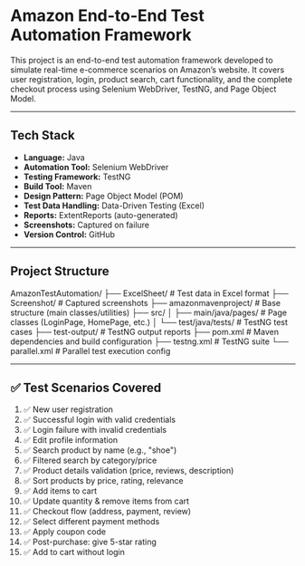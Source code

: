 # Amazon End-to-End Test Automation Framework

This project is an end-to-end test automation framework developed to simulate real-time e-commerce scenarios on Amazon’s website. It covers user registration, login, product search, cart functionality, and the complete checkout process using Selenium WebDriver, TestNG, and Page Object Model.

---

## Tech Stack

- **Language:** Java  
- **Automation Tool:** Selenium WebDriver  
- **Testing Framework:** TestNG  
- **Build Tool:** Maven  
- **Design Pattern:** Page Object Model (POM)  
- **Test Data Handling:** Data-Driven Testing (Excel)  
- **Reports:** ExtentReports (auto-generated)  
- **Screenshots:** Captured on failure  
- **Version Control:** GitHub  

---

## Project Structure
AmazonTestAutomation/
├── ExcelSheet/ # Test data in Excel format
├── Screenshot/ # Captured screenshots
├── amazonmavenproject/ # Base structure (main classes/utilities)
├── src/
│ ├── main/java/pages/ # Page classes (LoginPage, HomePage, etc.)
│ └── test/java/tests/ # TestNG test cases
├── test-output/ # TestNG output reports
├── pom.xml # Maven dependencies and build configuration
├── testng.xml # TestNG suite
└── parallel.xml # Parallel test execution config


---

## ✅ Test Scenarios Covered

1. ✅ New user registration  
2. ✅ Successful login with valid credentials  
3. ✅ Login failure with invalid credentials  
4. ✅ Edit profile information  
5. ✅ Search product by name (e.g., "shoe")  
6. ✅ Filtered search by category/price  
7. ✅ Product details validation (price, reviews, description)  
8. ✅ Sort products by price, rating, relevance  
9. ✅ Add items to cart  
10. ✅ Update quantity & remove items from cart  
11. ✅ Checkout flow (address, payment, review)  
12. ✅ Select different payment methods  
13. ✅ Apply coupon code  
14. ✅ Post-purchase: give 5-star rating  
15. ✅ Add to cart without login  




